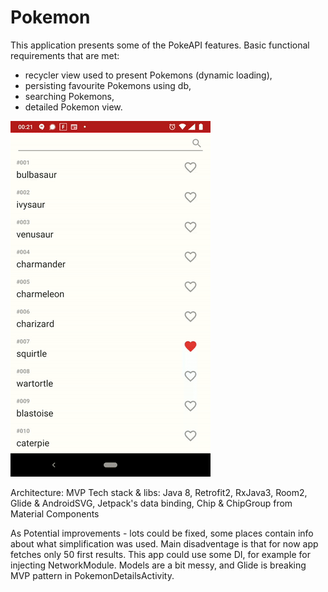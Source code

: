 # Pokemon
This application presents some of the PokeAPI features. Basic functional requirements that are met:
- recycler view used to present Pokemons (dynamic loading),
- persisting favourite Pokemons using db,
- searching Pokemons,
- detailed Pokemon view.

![](pokemon-app.gif)

Architecture: MVP
Tech stack & libs: Java 8, Retrofit2, RxJava3, Room2, Glide & AndroidSVG, Jetpack's data binding, Chip & ChipGroup from Material Components

As Potential improvements - lots could be fixed, some places contain info about what simplification was used. Main disadventage is that for now app fetches only 50 first results. This app could use some DI, for example for injecting NetworkModule. Models are a bit messy, and Glide is breaking MVP pattern in PokemonDetailsActivity.

